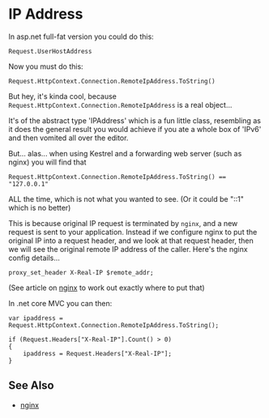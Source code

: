 ﻿# IP Address

In asp.net full-fat version you could do this:

    Request.UserHostAddress

Now you must do this:

    Request.HttpContext.Connection.RemoteIpAddress.ToString()

But hey, it's kinda cool, because `Request.HttpContext.Connection.RemoteIpAddress` is a real object...

It's of the abstract type 'IPAddress' which is a fun little class, resembling as it does the general result you would achieve if you ate a whole box of 'IPv6' and then vomited all over the editor.

But... alas... when using Kestrel and a forwarding web server (such as nginx) you will find that

    Request.HttpContext.Connection.RemoteIpAddress.ToString() == "127.0.0.1"

ALL the time, which is not what you wanted to see. (Or it could be "::1" which is no better)

This is because original IP request is terminated by `nginx`, and a new request is sent to your application. Instead if we configure nginx to put the original IP into a request header, and we look at that request header, then we will see the original remote IP address of the caller. Here's the nginx config details...


    proxy_set_header X-Real-IP $remote_addr;

(See article on [nginx](../linux/nginx.md) to work out exactly where to put that)

 In .net core MVC you can then:


    var ipaddress = Request.HttpContext.Connection.RemoteIpAddress.ToString();

    if (Request.Headers["X-Real-IP"].Count() > 0)
    {
        ipaddress = Request.Headers["X-Real-IP"];
    }


## See Also

 * [nginx](../linux/nginx.md)